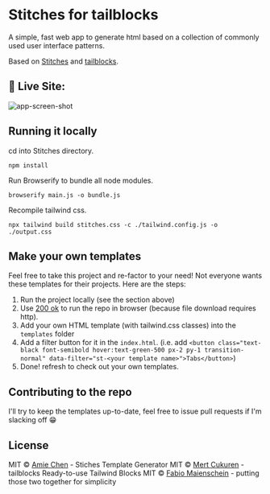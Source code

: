 # Stitches for tailblocks

A simple, fast web app to generate html based on a collection of commonly used user interface patterns.

Based on [Stitches](https://stitches.hyperyolo.com) and [tailblocks](https://mertjf.github.io/tailblocks/).

## 🎏 Live Site: []()

![app-screen-shot](https://cdn-images-1.medium.com/max/2000/1*DqVCpGnXJefwLXFneEHPZg.png)

## Running it locally

cd into Stitches directory.

```
npm install
```

Run Browserify to bundle all node modules.

```
browserify main.js -o bundle.js
```

Recompile tailwind css.

```
npx tailwind build stitches.css -c ./tailwind.config.js -o ./output.css
```

## Make your own templates

Feel free to take this project and re-factor to your need! Not everyone wants these templates for their projects. Here are the steps:

1. Run the project locally (see the section above)
2. Use [200 ok](https://chrome.google.com/webstore/detail/web-server-for-chrome/ofhbbkphhbklhfoeikjpcbhemlocgigb?hl=en) to run the repo in browser (because file download requires http).
3. Add your own HTML template (with tailwind.css classes) into the `templates` folder
4. Add a filter button for it in the `index.html`. (i.e. add `<button class="text-black font-semibold hover:text-green-500 px-2 py-1 transition-normal" data-filter="st-<your template name>">Tabs</button>`)
5. Done! refresh to check out your own templates.

## Contributing to the repo

I'll try to keep the templates up-to-date, feel free to issue pull requests if I'm slacking off 😁

## License

MIT © [Amie Chen](https://amie-chen.com) - Stiches Template Generator
MIT © [Mert Cukuren](https://mertjf.github.io/tailblocks/) - tailblocks Ready-to-use Tailwind Blocks
MIT © [Fabio Maienschein](https://maienschein.tech/) - putting those two together for simplicity
